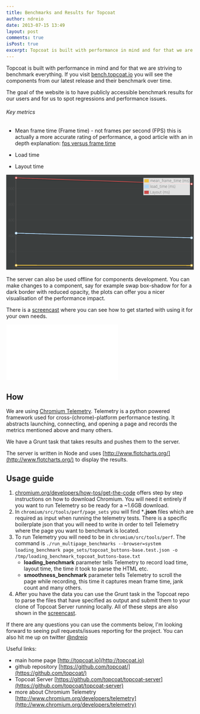 ```yaml
---
title: Benchmarks and Results for Topcoat
author: ndreio
date: 2013-07-15 13:49
layout: post
comments: true
isPost: true
excerpt: Topcoat is built with performance in mind and for that we are striving to benchmark everything. If you visit [bench.topcoat.io](http://bench.topcoat.io) you will see the components from our latest release and their benchmark over time.
---
```


Topcoat is built with performance in mind and for that we are striving to benchmark everything. If you visit [bench.topcoat.io](http://bench.topcoat.io) you will see the components from our latest release and their benchmark over time.

The goal of the website is to have publicly accessible benchmark results for our users and for us to spot regressions and performance issues.

###### Key metrics
 * Mean frame time (Frame time) - not frames per second (FPS) this is actually a more accurate rating of performance, a good article with an in depth explanation: [fps versus frame time](http://www.mvps.org/directx/articles/fps_versus_frame_time.htm)

 * Load time

 * Layout time
 
 ![plot screenshot](screenshot.png "Plot screenshot")

The server can also be used offline for components development. You can make changes to a component, say for example swap box-shadow for for a dark border with reduced opacity, the plots can offer you a nicer visualisation of the performance impact.

There is a [screencast](http://www.youtube.com/watch?v=Mhw4Sf1WWwQ) where you can see how to get started with using it for your own needs.

<iframe class="video" src="//www.youtube.com/embed/Mhw4Sf1WWwQ" frameborder="0" allowfullscreen></iframe>

## How

We are using [Chromium Telemetry](http://www.chromium.org/developers/telemetry). Telemetry is a python powered framework used for cross-(chrome)-platform performance testing. It abstracts launching, connecting, and opening a page and records the metrics mentioned above and many others.

We have a Grunt task that takes results and pushes them to the server.

The server is written in Node and uses [http://www.flotcharts.org/](http://www.flotcharts.org/) to display the results.

## Usage guide

1. [chromium.org/developers/how-tos/get-the-code](http://www.chromium.org/developers/how-tos/get-the-code) offers step by step instructions on how to download Chromium. You will need it entirely if you want to run Telemetry so be ready for a ~1.6GB download.
2. In `chromium/src/tools/perf/page_sets` you will find ***.json** files which are required as input when running the telemetry tests. There is a specific boilerplate json that you will need to write in order to tell Telemetry where the page you want to benchmark is located.
3. To run Telemetry you will need to be in `chromium/src/tools/perf`. The command is
	`./run_multipage_benchmarks --browser=system loading_benchmark page_sets/topcoat_buttons-base.test.json -o /tmp/loading_benchmark_topcoat_buttons-base.txt`
	* **loading_benchmark** parameter tells Telemetry to record load time, layout time, the time it took to parse the HTML etc.
	* **smoothness_benchmark** parameter tells Telemetry to scroll the page while recording, this time it captures mean frame time, jank count and many others.
4. After you have the data you can use the Grunt task in the Topcoat repo to parse the files that have specified as output and submit them to your clone of Topcoat Server running locally.
All of these steps are also shown in the [screencast](http://www.youtube.com/watch?v=Mhw4Sf1WWwQ).

If there are any questions you can use the comments below, I'm looking forward to seeing pull requests/issues reporting for the project. You can also hit me up on twitter [@ndreio](http://twitter.com/ndreio)

Useful links:

* main home page [http://topcoat.io](http://topcoat.io)
* github repository [https://github.com/topcoat/](https://github.com/topcoat/)
* Topcoat Server [https://github.com/topcoat/topcoat-server](https://github.com/topcoat/topcoat-server)
* more about Chromium Telemetry [http://www.chromium.org/developers/telemetry](http://www.chromium.org/developers/telemetry)
